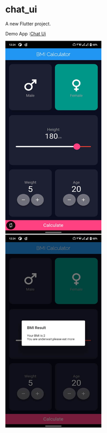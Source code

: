 # chat_ui

A new Flutter project.

Demo App :<a href="https://drive.google.com/file/d/1buUXDIfuWQrY32mPOMLBU3GdlFlFAiUX/view?usp=share_link">Chat Ui</a> 
 
 
 <img src="https://github.com/Sadiaafrinnury/Screensort/blob/main/BMI%201.jpg?raw=true" alt="" width="300" height="600">
 <img src="https://github.com/Sadiaafrinnury/Screensort/blob/main/BMI%202.jpg" alt="" width="300" height="600">
